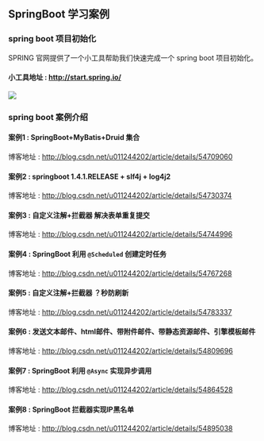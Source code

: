 ## SpringBoot 学习案例

### spring boot 项目初始化
SPRING 官网提供了一个小工具帮助我们快速完成一个 spring boot 项目初始化。
#### 小工具地址 : http://start.spring.io/
![](http://img.blog.csdn.net/20170128154449442?watermark/2/text/aHR0cDovL2Jsb2cuY3Nkbi5uZXQvdTAxMTI0NDIwMg==/font/5a6L5L2T/fontsize/400/fill/I0JBQkFCMA==/dissolve/70/gravity/SouthEast)

### spring boot 案例介绍

#### 案例1 : SpringBoot+MyBatis+Druid 集合
博客地址 : http://blog.csdn.net/u011244202/article/details/54709060

#### 案例2 : springboot 1.4.1.RELEASE + slf4j + log4j2
博客地址 : http://blog.csdn.net/u011244202/article/details/54730374

#### 案例3 : 自定义注解+拦截器 解决表单重复提交
博客地址 : http://blog.csdn.net/u011244202/article/details/54744996

#### 案例4 : SpringBoot 利用 `@Scheduled` 创建定时任务
博客地址 : http://blog.csdn.net/u011244202/article/details/54767268

#### 案例5 : 自定义注解+拦截器 ？秒防刷新
博客地址 : http://blog.csdn.net/u011244202/article/details/54783337

#### 案例6 : 发送文本邮件、html邮件、带附件邮件、带静态资源邮件、引擎模板邮件
博客地址 : http://blog.csdn.net/u011244202/article/details/54809696

#### 案例7 : SpringBoot 利用 `@Async` 实现异步调用
博客地址 : http://blog.csdn.net/u011244202/article/details/54864528

#### 案例8 : SpringBoot 拦截器实现IP黑名单
博客地址 : http://blog.csdn.net/u011244202/article/details/54895038